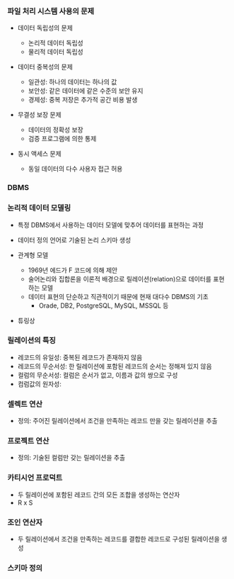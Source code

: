 ### 파일 처리 시스템 사용의 문제
- 데이터 독립성의 문제
  - 논리적 데이터 독립성
  - 물리적 데이터 독립성

- 데이터 중복성의 문제
  - 일관성: 하나의 데이터는 하나의 값
  - 보안성: 같은 데이터에 같은 수준의 보안 유지
  - 경제성: 중복 저장은 추가적 공간 비용 발생

- 무결성 보장 문제
  - 데이터의 정확성 보장
  - 검증 프로그램에 의한 통제

- 동시 액세스 문제
  - 동일 데이터의 다수 사용자 접근 허용

### DBMS 

### 논리적 데이터 모델링
- 특정 DBMS에서 사용하는 데이터 모델에 맞추어 데이터를 표현하는 과정
- 데이터 정의 언어로 기술된 논리 스키마 생성
- 관계형 모델
  - 1969년 에드가 F 코드에 의해 제안
  - 술어논리와 집합론을 이론적 배경으로 릴레이션(relation)으로 데이터를 표현하는 모델
  - 데이터 표현의 단순하고 직관적이기 때문에 현재 대다수 DBMS의 기초
    - Orade, DB2, PostgreSQL, MySQL, MSSQL 등

- 튜링상

### 릴레이션의 특징
- 레코드의 유일성: 중복된 레코드가 존재하지 않음
- 레코드의 무순서성: 한 릴레이션에 포함된 레코드의 순서는 정해져 있지 않음
- 컬럼의 무순서성: 컬럼은 순서가 없고, 이름과 값의 쌍으로 구성
- 컴럼값의 원자성:

### 셀렉트 연산
- 정의: 주어진 릴레이션에서 조건을 만족하는 레코드 만을 갖는 릴레이션을 추출

### 프로젝트 연산
- 정의: 기술된 컬럼만 갖는 릴레이션을 추출

### 카티시언 프로덕트
- 두 릴레이션에 포함된 레코드 간의 모든 조합을 생성하는 연산자
- R x S

### 조인 연산자
- 두 릴레이션에서 조건을 만족하는 레코드를 결합한 레코드로 구성된 릴레이션을 생성

### 스키마 정의